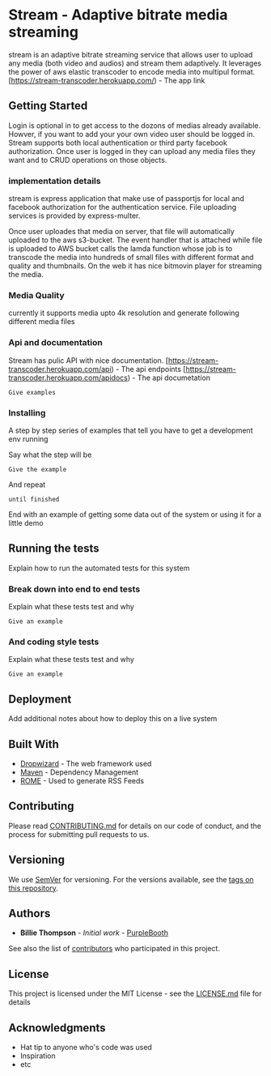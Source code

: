 # Stream - Adaptive bitrate  media streaming

stream is an adaptive bitrate streaming service that allows user to upload any media (both video and audios) and stream them adaptively.
It leverages the power of aws elastic transcoder to encode media into multipul format.
[https://stream-transcoder.herokuapp.com/) - The app link

## Getting Started
Login is optional in to get access to the dozons of medias already available. Howver, if you want to add your your own video user should be 
logged in. Stream supports both local authentication or third party facebook authorization. Once user is logged in they can upload any media files
they want and to CRUD operations on those objects.


### implementation details
stream is express application that make use of passportjs for local and facebook authorization for the authentication service.
File uploading services is provided by express-multer.

Once user uploades that media on server, that file will automatically uploaded to 
the aws s3-bucket. The event handler that is attached while file is uploaded to AWS bucket calls the lamda function 
whose job is to transcode the media into hundreds of small files with different format and quality and thumbnails. On the web
it has nice bitmovin player for streaming the media.

 
### Media Quality
currently it supports media upto 4k resolution and generate following different media files

### Api and documentation
Stream has pulic API with nice documentation.
[https://stream-transcoder.herokuapp.com/api) - The api endpoints
[https://stream-transcoder.herokuapp.com/apidocs) - The api documetation


```
Give examples
```

### Installing

A step by step series of examples that tell you have to get a development env running

Say what the step will be

```
Give the example
```

And repeat

```
until finished
```

End with an example of getting some data out of the system or using it for a little demo

## Running the tests

Explain how to run the automated tests for this system

### Break down into end to end tests

Explain what these tests test and why

```
Give an example
```

### And coding style tests

Explain what these tests test and why

```
Give an example
```

## Deployment

Add additional notes about how to deploy this on a live system

## Built With

* [Dropwizard](http://www.dropwizard.io/1.0.2/docs/) - The web framework used
* [Maven](https://maven.apache.org/) - Dependency Management
* [ROME](https://rometools.github.io/rome/) - Used to generate RSS Feeds

## Contributing

Please read [CONTRIBUTING.md](https://gist.github.com/PurpleBooth/b24679402957c63ec426) for details on our code of conduct, and the process for submitting pull requests to us.

## Versioning

We use [SemVer](http://semver.org/) for versioning. For the versions available, see the [tags on this repository](https://github.com/your/project/tags). 

## Authors

* **Billie Thompson** - *Initial work* - [PurpleBooth](https://github.com/PurpleBooth)

See also the list of [contributors](https://github.com/your/project/contributors) who participated in this project.

## License

This project is licensed under the MIT License - see the [LICENSE.md](LICENSE.md) file for details

## Acknowledgments

* Hat tip to anyone who's code was used
* Inspiration
* etc
